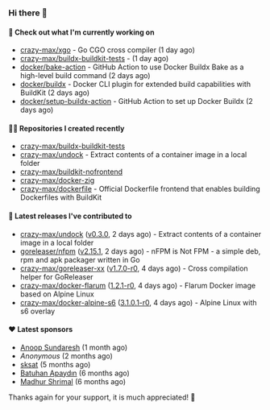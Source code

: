 ### Hi there 👋

#### 👷 Check out what I'm currently working on

- [crazy-max/xgo](https://github.com/crazy-max/xgo) - Go CGO cross compiler (1 day ago)
- [crazy-max/buildx-buildkit-tests](https://github.com/crazy-max/buildx-buildkit-tests) -  (1 day ago)
- [docker/bake-action](https://github.com/docker/bake-action) - GitHub Action to use Docker Buildx Bake as a high-level build command (2 days ago)
- [docker/buildx](https://github.com/docker/buildx) - Docker CLI plugin for extended build capabilities with BuildKit (2 days ago)
- [docker/setup-buildx-action](https://github.com/docker/setup-buildx-action) - GitHub Action to set up Docker Buildx (2 days ago)

#### 👨‍💻 Repositories I created recently

- [crazy-max/buildx-buildkit-tests](https://github.com/crazy-max/buildx-buildkit-tests)
- [crazy-max/undock](https://github.com/crazy-max/undock) - Extract contents of a container image in a local folder
- [crazy-max/buildkit-nofrontend](https://github.com/crazy-max/buildkit-nofrontend)
- [crazy-max/docker-zig](https://github.com/crazy-max/docker-zig)
- [crazy-max/dockerfile](https://github.com/crazy-max/dockerfile) - Official Dockerfile frontend that enables building Dockerfiles with BuildKit

#### 🚀 Latest releases I've contributed to

- [crazy-max/undock](https://github.com/crazy-max/undock) ([v0.3.0](https://github.com/crazy-max/undock/releases/tag/v0.3.0), 2 days ago) - Extract contents of a container image in a local folder
- [goreleaser/nfpm](https://github.com/goreleaser/nfpm) ([v2.15.1](https://github.com/goreleaser/nfpm/releases/tag/v2.15.1), 2 days ago) - nFPM is Not FPM - a simple deb, rpm and apk packager written in Go
- [crazy-max/goreleaser-xx](https://github.com/crazy-max/goreleaser-xx) ([v1.7.0-r0](https://github.com/crazy-max/goreleaser-xx/releases/tag/v1.7.0-r0), 4 days ago) - Cross compilation helper for GoReleaser
- [crazy-max/docker-flarum](https://github.com/crazy-max/docker-flarum) ([1.2.1-r0](https://github.com/crazy-max/docker-flarum/releases/tag/1.2.1-r0), 4 days ago) - Flarum Docker image based on Alpine Linux
- [crazy-max/docker-alpine-s6](https://github.com/crazy-max/docker-alpine-s6) ([3.1.0.1-r0](https://github.com/crazy-max/docker-alpine-s6/releases/tag/3.1.0.1-r0), 4 days ago) - Alpine Linux with s6 overlay

#### ❤️ Latest sponsors
- [Anoop Sundaresh](https://github.com/theryecatcher) (1 month ago)
- _Anonymous_ (2 months ago)
- [sksat](https://github.com/sksat) (5 months ago)
- [Batuhan Apaydın](https://github.com/developer-guy) (6 months ago)
- [Madhur Shrimal](https://github.com/shrimalmadhur) (6 months ago)

Thanks again for your support, it is much appreciated! 🙏

